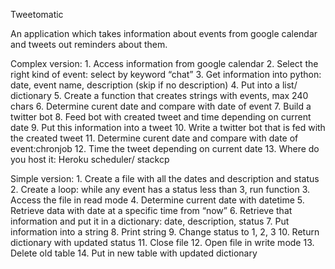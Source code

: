 Tweetomatic

An application which takes information about events from google calendar and
tweets out reminders about them.

Complex version:
    1. Access information from google calendar
    2. Select the right kind of event: select by keyword “chat”
    3. Get information into python: date, event name, description (skip if no description)
    4. Put into a list/ dictionary
    5. Create a function that creates strings with events, max 240 chars
    6. Determine curent date and compare with date of event
    7. Build a twitter bot 
    8. Feed bot with created tweet and time depending on current date 
    9. Put this information into a tweet
    10. Write a twitter bot that is fed with the created tweet
    11. Determine curent date and compare with date of event:chronjob
    12. Time the tweet depending on current date
    13. Where do you host it: Heroku scheduler/ stackcp
    
Simple version: 
    1. Create a file with all the dates and description and status
    2. Create a loop: while any event has a status less than 3, run function
    3. Access the file in read mode
    4. Determine current date with datetime
    5. Retrieve data with date at a specific time from “now”
    6. Retrieve that information and put it in a dictionary: date, description, status
    7. Put information into a string
    8. Print string
    9. Change status to 1, 2, 3
    10. Return dictionary with updated status
    11. Close file
    12. Open file in write mode
    13. Delete old table
    14. Put in new table with updated dictionary
